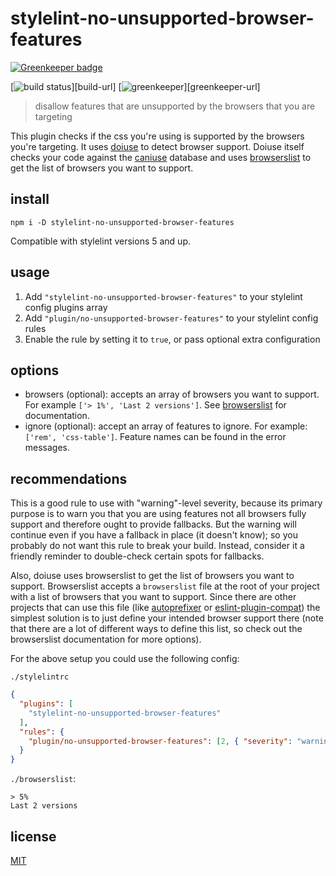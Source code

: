 # stylelint-no-unsupported-browser-features

[![Greenkeeper badge](https://badges.greenkeeper.io/ismay/stylelint-no-unsupported-browser-features.svg)](https://greenkeeper.io/)

[![build status][build-badge]][build-url]
[![greenkeeper][greenkeeper-badge]][greenkeeper-url]

> disallow features that are unsupported by the browsers that you are targeting

This plugin checks if the css you're using is supported by the browsers you're targeting.
It uses [doiuse](https://github.com/anandthakker/doiuse) to detect browser support. Doiuse itself
checks your code against the [caniuse](http://caniuse.com/) database and uses [browserslist](https://github.com/ai/browserslist)
to get the list of browsers you want to support.

## install

```
npm i -D stylelint-no-unsupported-browser-features
```

Compatible with stylelint versions 5 and up.

## usage

1. Add `"stylelint-no-unsupported-browser-features"` to your stylelint config plugins array
2. Add `"plugin/no-unsupported-browser-features"` to your stylelint config rules
3. Enable the rule by setting it to `true`, or pass optional extra configuration

## options

* browsers (optional): accepts an array of browsers you want to support. For example `['> 1%', 'Last 2 versions']`. See [browserslist](https://github.com/ai/browserslist) for documentation.
* ignore (optional): accept an array of features to ignore. For example: `['rem', 'css-table']`. Feature names can be found in the error messages.

## recommendations

This is a good rule to use with "warning"-level severity, because its primary purpose is to warn you
that you are using features not all browsers fully support and therefore ought to provide fallbacks.
But the warning will continue even if you have a fallback in place (it doesn't know); so you
probably do not want this rule to break your build. Instead, consider it a friendly reminder to
double-check certain spots for fallbacks.

Also, doiuse uses browserslist to get the list of browsers you want to support. Browserslist accepts a `browserslist`
file at the root of your project with a list of browsers that you want to support. Since there are
other projects that can use this file (like [autoprefixer](https://github.com/postcss/autoprefixer)
or [eslint-plugin-compat](https://github.com/amilajack/eslint-plugin-compat)) the simplest solution
is to just define your intended browser support there (note that there are a lot of different ways
to define this list, so check out the browserslist documentation for more options).

For the above setup you could use the following config:

`./stylelintrc`

```json
{
  "plugins": [
    "stylelint-no-unsupported-browser-features"
  ],
  "rules": {
    "plugin/no-unsupported-browser-features": [2, { "severity": "warning" }]
  }
}
```

`./browserslist`:

```
> 5%
Last 2 versions
```

## license

[MIT](http://ismay.mit-license.org/)

[build-badge]: 
[build-url]: 
[greenkeeper-badge]: 
[greenkeeper-url]: 
